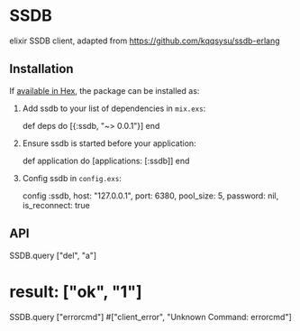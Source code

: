 # SSDB

elixir SSDB client, adapted from https://github.com/kqqsysu/ssdb-erlang

## Installation

If [available in Hex](https://hex.pm/docs/publish), the package can be installed as:

  1. Add ssdb to your list of dependencies in `mix.exs`:

        def deps do
          [{:ssdb, "~> 0.0.1"}]
        end

  2. Ensure ssdb is started before your application:

        def application do
          [applications: [:ssdb]]
        end

  3. Config ssdb in `config.exs`:

        config :ssdb,
          host: "127.0.0.1",
          port: 6380,
          pool_size: 5,
          password: nil,
          is_reconnect: true

## API

  SSDB.query ["del", "a"]
  # result: ["ok", "1"]

  SSDB.query ["errorcmd"]
  #["client_error", "Unknown Command: errorcmd"]